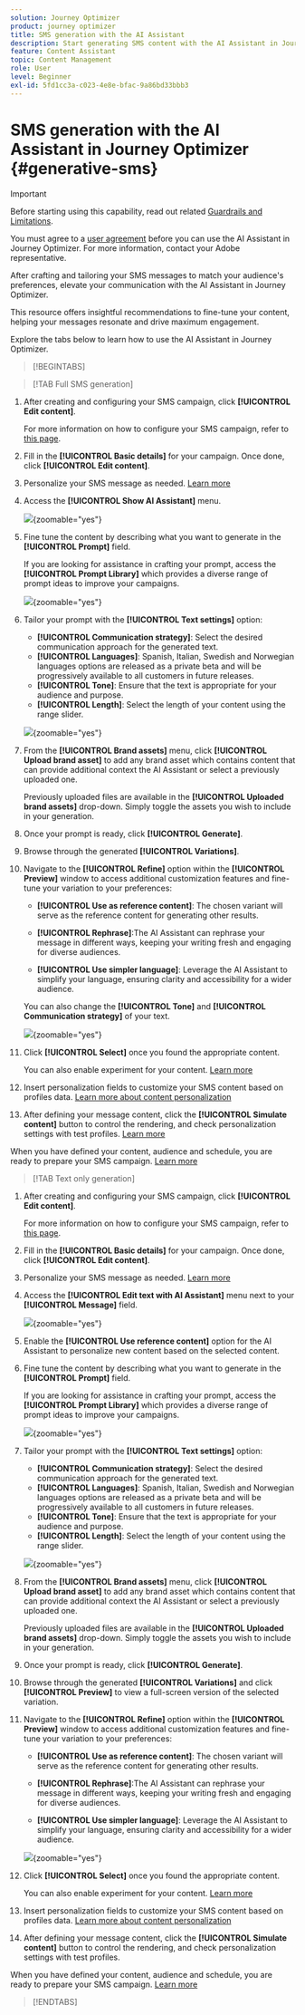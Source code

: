 ```yaml
---
solution: Journey Optimizer
product: journey optimizer
title: SMS generation with the AI Assistant
description: Start generating SMS content with the AI Assistant in Journey Optimizer
feature: Content Assistant
topic: Content Management
role: User
level: Beginner
exl-id: 5fd1cc3a-c023-4e8e-bfac-9a86bd33bbb3
---
```

# SMS generation with the AI Assistant in Journey Optimizer {#generative-sms}

>[!IMPORTANT]
>
>Before starting using this capability, read out related [Guardrails and Limitations](gs-generative.md#generative-guardrails).
></br>
>
>You must agree to a [user agreement](https://www.adobe.com/legal/licenses-terms/adobe-dx-gen-ai-user-guidelines.html) before you can use the AI Assistant in Journey Optimizer. For more information, contact your Adobe representative.

After crafting and tailoring your SMS messages to match your audience's preferences, elevate your communication with the AI Assistant in Journey Optimizer.

This resource offers insightful recommendations to fine-tune your content, helping your messages resonate and drive maximum engagement.

Explore the tabs below to learn how to use the AI Assistant in Journey Optimizer.

>[!BEGINTABS]

>[!TAB Full SMS generation]

1. After creating and configuring your SMS campaign, click **[!UICONTROL Edit content]**.

    For more information on how to configure your SMS campaign, refer to [this page](../sms/create-sms.md).

1. Fill in the **[!UICONTROL Basic details]** for your campaign. Once done, click **[!UICONTROL Edit content]**.

1. Personalize your SMS message as needed. [Learn more](../sms/create-sms.md)

1. Access the **[!UICONTROL Show AI Assistant]** menu.

    ![](assets/sms-genai-1.png){zoomable="yes"}

1. Fine tune the content by describing what you want to generate in the **[!UICONTROL Prompt]** field. 

    If you are looking for assistance in crafting your prompt, access the **[!UICONTROL Prompt Library]** which provides a diverse range of prompt ideas to improve your campaigns.

    ![](assets/sms-genai-2.png){zoomable="yes"}

1. Tailor your prompt with the **[!UICONTROL Text settings]** option:

    * **[!UICONTROL Communication strategy]**: Select the desired communication approach for the generated text.
    * **[!UICONTROL Languages]**: Spanish, Italian, Swedish and Norwegian languages options are released as a private beta and will be progressively available to all customers in future releases.
    * **[!UICONTROL Tone]**: Ensure that the text is appropriate for your audience and purpose.
    * **[!UICONTROL Length]**: Select the length of your content using the range slider. 

    ![](assets/sms-genai-3.png){zoomable="yes"}

1. From the **[!UICONTROL Brand assets]** menu, click **[!UICONTROL Upload brand asset]** to add any brand asset which contains content that can provide additional context the AI Assistant or select a previously uploaded one.

    Previously uploaded files are available in the **[!UICONTROL Uploaded brand assets]** drop-down. Simply toggle the assets you wish to include in your generation.

1. Once your prompt is ready, click **[!UICONTROL Generate]**.

1. Browse through the generated **[!UICONTROL Variations]**.

1. Navigate to the **[!UICONTROL Refine]** option within the **[!UICONTROL Preview]** window to access additional customization features and fine-tune your variation to your preferences:

    * **[!UICONTROL Use as reference content]**: The chosen variant will serve as the reference content for generating other results.

    * **[!UICONTROL Rephrase]**:The AI Assistant can rephrase your message in different ways, keeping your writing fresh and engaging for diverse audiences.

    * **[!UICONTROL Use simpler language]**: Leverage the AI Assistant to simplify your language, ensuring clarity and accessibility for a wider audience.

    You can also change the **[!UICONTROL Tone]** and **[!UICONTROL Communication strategy]** of your text.

    ![](assets/sms-genai-4.png){zoomable="yes"}  

1. Click **[!UICONTROL Select]** once you found the appropriate content.

    You can also enable experiment for your content. [Learn more](generative-experimentation.md)

1. Insert personalization fields to customize your SMS content based on profiles data. [Learn more about content personalization](../personalization/personalize.md)

1. After defining your message content, click the **[!UICONTROL Simulate content]** button to control the rendering, and check personalization settings with test profiles. [Learn more](../personalization/personalize.md)

When you have defined your content, audience and schedule, you are ready to prepare your SMS campaign. [Learn more](../campaigns/review-activate-campaign.md)

>[!TAB Text only generation]

1. After creating and configuring your SMS campaign, click **[!UICONTROL Edit content]**.

    For more information on how to configure your SMS campaign, refer to [this page](../sms/create-sms.md).

1. Fill in the **[!UICONTROL Basic details]** for your campaign. Once done, click **[!UICONTROL Edit content]**.

1. Personalize your SMS message as needed. [Learn more](../sms/create-sms.md)

1. Access the **[!UICONTROL Edit text with AI Assistant]** menu next to your **[!UICONTROL Message]** field.

    ![](assets/sms-text-genai-1.png){zoomable="yes"}

1. Enable the **[!UICONTROL Use reference content]** option for the AI Assistant to personalize new content based on the selected content.

1. Fine tune the content by describing what you want to generate in the **[!UICONTROL Prompt]** field. 

    If you are looking for assistance in crafting your prompt, access the **[!UICONTROL Prompt Library]** which provides a diverse range of prompt ideas to improve your campaigns.

    ![](assets/sms-text-genai-2.png){zoomable="yes"}

1. Tailor your prompt with the **[!UICONTROL Text settings]** option:

    * **[!UICONTROL Communication strategy]**: Select the desired communication approach for the generated text.
    * **[!UICONTROL Languages]**: Spanish, Italian, Swedish and Norwegian languages options are released as a private beta and will be progressively available to all customers in future releases.
    * **[!UICONTROL Tone]**: Ensure that the text is appropriate for your audience and purpose.
    * **[!UICONTROL Length]**: Select the length of your content using the range slider. 

    ![](assets/sms-text-genai-3.png){zoomable="yes"}  

1. From the **[!UICONTROL Brand assets]** menu, click **[!UICONTROL Upload brand asset]** to add any brand asset which contains content that can provide additional context the AI Assistant or select a previously uploaded one.

    Previously uploaded files are available in the **[!UICONTROL Uploaded brand assets]** drop-down. Simply toggle the assets you wish to include in your generation.

1. Once your prompt is ready, click **[!UICONTROL Generate]**.

1. Browse through the generated **[!UICONTROL Variations]** and click **[!UICONTROL Preview]** to view a full-screen version of the selected variation.

1. Navigate to the **[!UICONTROL Refine]** option within the **[!UICONTROL Preview]** window to access additional customization features and fine-tune your variation to your preferences:

    * **[!UICONTROL Use as reference content]**: The chosen variant will serve as the reference content for generating other results.

    * **[!UICONTROL Rephrase]**:The AI Assistant can rephrase your message in different ways, keeping your writing fresh and engaging for diverse audiences.

    * **[!UICONTROL Use simpler language]**: Leverage the AI Assistant to simplify your language, ensuring clarity and accessibility for a wider audience.

    ![](assets/sms-text-genai-4.png){zoomable="yes"}  

1. Click **[!UICONTROL Select]** once you found the appropriate content.

    You can also enable experiment for your content. [Learn more](generative-experimentation.md)

1. Insert personalization fields to customize your SMS content based on profiles data. [Learn more about content personalization](../personalization/personalize.md)

1. After defining your message content, click the **[!UICONTROL Simulate content]** button to control the rendering, and check personalization settings with test profiles.

When you have defined your content, audience and schedule, you are ready to prepare your SMS campaign. [Learn more](../campaigns/review-activate-campaign.md)

>[!ENDTABS]
